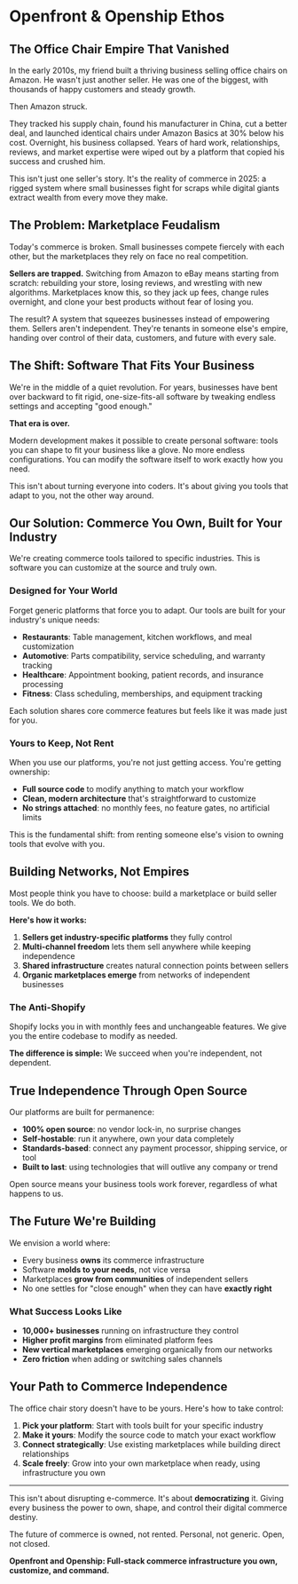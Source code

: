 # Openfront & Openship Ethos

## The Office Chair Empire That Vanished

In the early 2010s, my friend built a thriving business selling office chairs on Amazon. He wasn't just another seller. He was one of the biggest, with thousands of happy customers and steady growth.

Then Amazon struck.

They tracked his supply chain, found his manufacturer in China, cut a better deal, and launched identical chairs under Amazon Basics at 30% below his cost. Overnight, his business collapsed. Years of hard work, relationships, reviews, and market expertise were wiped out by a platform that copied his success and crushed him.

This isn't just one seller's story. It's the reality of commerce in 2025: a rigged system where small businesses fight for scraps while digital giants extract wealth from every move they make.

## The Problem: Marketplace Feudalism

Today's commerce is broken. Small businesses compete fiercely with each other, but the marketplaces they rely on face no real competition.

**Sellers are trapped.** Switching from Amazon to eBay means starting from scratch: rebuilding your store, losing reviews, and wrestling with new algorithms. Marketplaces know this, so they jack up fees, change rules overnight, and clone your best products without fear of losing you.

The result? A system that squeezes businesses instead of empowering them. Sellers aren't independent. They're tenants in someone else's empire, handing over control of their data, customers, and future with every sale.

## The Shift: Software That Fits Your Business

We're in the middle of a quiet revolution. For years, businesses have bent over backward to fit rigid, one-size-fits-all software by tweaking endless settings and accepting "good enough." 

**That era is over.**

Modern development makes it possible to create personal software: tools you can shape to fit your business like a glove. No more endless configurations. You can modify the software itself to work exactly how you need.

This isn't about turning everyone into coders. It's about giving you tools that adapt to you, not the other way around.

## Our Solution: Commerce You Own, Built for Your Industry

We're creating commerce tools tailored to specific industries. This is software you can customize at the source and truly own.

### Designed for Your World

Forget generic platforms that force you to adapt. Our tools are built for your industry's unique needs:

- **Restaurants**: Table management, kitchen workflows, and meal customization
- **Automotive**: Parts compatibility, service scheduling, and warranty tracking
- **Healthcare**: Appointment booking, patient records, and insurance processing
- **Fitness**: Class scheduling, memberships, and equipment tracking

Each solution shares core commerce features but feels like it was made just for you.

### Yours to Keep, Not Rent

When you use our platforms, you're not just getting access. You're getting ownership:

- **Full source code** to modify anything to match your workflow
- **Clean, modern architecture** that's straightforward to customize
- **No strings attached**: no monthly fees, no feature gates, no artificial limits

This is the fundamental shift: from renting someone else's vision to owning tools that evolve with you.

## Building Networks, Not Empires

Most people think you have to choose: build a marketplace or build seller tools. We do both.

**Here's how it works:**

1. **Sellers get industry-specific platforms** they fully control
2. **Multi-channel freedom** lets them sell anywhere while keeping independence
3. **Shared infrastructure** creates natural connection points between sellers
4. **Organic marketplaces emerge** from networks of independent businesses

### The Anti-Shopify

Shopify locks you in with monthly fees and unchangeable features. We give you the entire codebase to modify as needed. 

**The difference is simple:** We succeed when you're independent, not dependent.

## True Independence Through Open Source

Our platforms are built for permanence:

- **100% open source**: no vendor lock-in, no surprise changes
- **Self-hostable**: run it anywhere, own your data completely
- **Standards-based**: connect any payment processor, shipping service, or tool
- **Built to last**: using technologies that will outlive any company or trend

Open source means your business tools work forever, regardless of what happens to us.

## The Future We're Building

We envision a world where:

- Every business **owns** its commerce infrastructure
- Software **molds to your needs**, not vice versa
- Marketplaces **grow from communities** of independent sellers
- No one settles for "close enough" when they can have **exactly right**

### What Success Looks Like

- **10,000+ businesses** running on infrastructure they control
- **Higher profit margins** from eliminated platform fees
- **New vertical marketplaces** emerging organically from our networks
- **Zero friction** when adding or switching sales channels

## Your Path to Commerce Independence

The office chair story doesn't have to be yours. Here's how to take control:

1. **Pick your platform**: Start with tools built for your specific industry
2. **Make it yours**: Modify the source code to match your exact workflow
3. **Connect strategically**: Use existing marketplaces while building direct relationships
4. **Scale freely**: Grow into your own marketplace when ready, using infrastructure you own

---

This isn't about disrupting e-commerce. It's about **democratizing** it. Giving every business the power to own, shape, and control their digital commerce destiny.

The future of commerce is owned, not rented. Personal, not generic. Open, not closed.

**Openfront and Openship: Full-stack commerce infrastructure you own, customize, and command.**